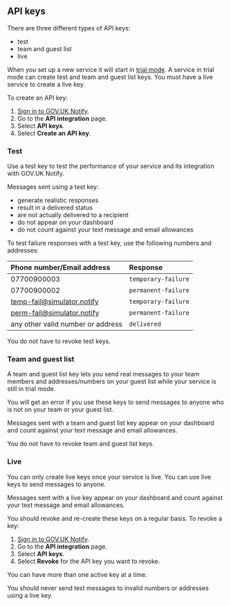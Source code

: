 ## API keys

There are three different types of API keys:

- test
- team and guest list
- live

When you set up a new service it will start in [trial mode](https://www.notifications.service.gov.uk/using-notify/trial-mode). A service in trial mode can create test and team and guest list keys. You must have a live service to create a live key.

To create an API key:

1. [Sign in to GOV.UK Notify](https://www.notifications.service.gov.uk/sign-in).
1. Go to the __API integration__ page.
1. Select __API keys__.
1. Select __Create an API key__.


### Test

Use a test key to test the performance of your service and its integration with GOV.UK Notify.

Messages sent using a test key:

- generate realistic responses
- result in a delivered status
- are not actually delivered to a recipient
- do not appear on your dashboard
- do not count against your text message and email allowances

To test failure responses with a test key, use the following numbers and addresses:

|Phone number/Email address|Response|
|:---|:---|
|07700900003|`temporary-failure`|
|07700900002|`permanent-failure`|
|temp-fail@simulator.notify|`temporary-failure`|
|perm-fail@simulator.notify|`permanent-failure`|
|any other valid number or address|`delivered`|

You do not have to revoke test keys.

### Team and guest list

A team and guest list key lets you send real messages to your team members and addresses/numbers on your guest list while your service is still in trial mode.

You will get an error if you use these keys to send messages to anyone who is not on your team or your guest list.

Messages sent with a team and guest list key appear on your dashboard and count against your text message and email allowances.

You do not have to revoke team and guest list keys.

### Live

You can only create live keys once your service is live. You can use live keys to send messages to anyone.

Messages sent with a live key appear on your dashboard and count against your text message and email allowances.

You should revoke and re-create these keys on a regular basis. To revoke a key:

1. [Sign in to GOV.UK Notify](https://www.notifications.service.gov.uk/sign-in).
1. Go to the __API integration__ page.
1. Select __API keys__.
1. Select __Revoke__ for the API key you want to revoke.

You can have more than one active key at a time.

You should never send test messages to invalid numbers or addresses using a live key.
